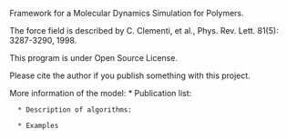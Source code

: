 Framework for a Molecular Dynamics Simulation for Polymers. 

The force field is described by C. Clementi, et al., Phys. Rev. Lett.
81(5): 3287-3290, 1998.

This program is under Open Source License. 

Please cite the author if you publish something with this project. 

More information of the model:
      * Publication list:

      * Description of algorithms:

      * Examples
